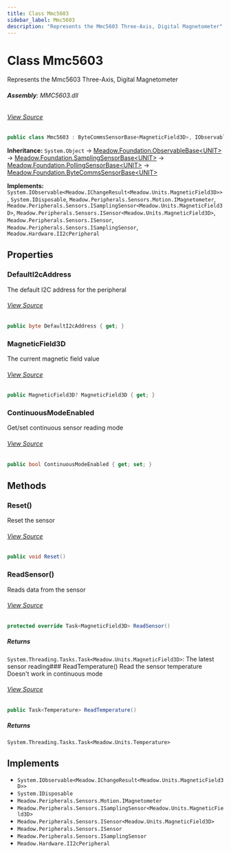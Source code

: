 ```yaml
---
title: Class Mmc5603
sidebar_label: Mmc5603
description: "Represents the Mmc5603 Three-Axis, Digital Magnetometer"
---
```

# Class Mmc5603
Represents the Mmc5603 Three-Axis, Digital Magnetometer

###### **Assembly**: MMC5603.dll
###### [View Source](https://github.com/WildernessLabs/Meadow.Foundation.git/blob/develop/Source/Meadow.Foundation.Peripherals/Sensors.Motion.Mmc5603/Driver/Mmc5603.Registers.cs#L3)
```csharp title="Declaration"
public class Mmc5603 : ByteCommsSensorBase<MagneticField3D>, IObservable<IChangeResult<MagneticField3D>>, IDisposable, IMagnetometer, ISamplingSensor<MagneticField3D>, ISensor<MagneticField3D>, ISensor, ISamplingSensor, II2cPeripheral
```
**Inheritance:** `System.Object` -> [Meadow.Foundation.ObservableBase&lt;UNIT&gt;](../Meadow.Foundation/ObservableBase`UNIT`) -> [Meadow.Foundation.SamplingSensorBase&lt;UNIT&gt;](../Meadow.Foundation/SamplingSensorBase`UNIT`) -> [Meadow.Foundation.PollingSensorBase&lt;UNIT&gt;](../Meadow.Foundation/PollingSensorBase`UNIT`) -> [Meadow.Foundation.ByteCommsSensorBase&lt;UNIT&gt;](../Meadow.Foundation/ByteCommsSensorBase`UNIT`)

**Implements:**  
`System.IObservable<Meadow.IChangeResult<Meadow.Units.MagneticField3D>>`, `System.IDisposable`, `Meadow.Peripherals.Sensors.Motion.IMagnetometer`, `Meadow.Peripherals.Sensors.ISamplingSensor<Meadow.Units.MagneticField3D>`, `Meadow.Peripherals.Sensors.ISensor<Meadow.Units.MagneticField3D>`, `Meadow.Peripherals.Sensors.ISensor`, `Meadow.Peripherals.Sensors.ISamplingSensor`, `Meadow.Hardware.II2cPeripheral`

## Properties
### DefaultI2cAddress
The default I2C address for the peripheral
###### [View Source](https://github.com/WildernessLabs/Meadow.Foundation.git/blob/develop/Source/Meadow.Foundation.Peripherals/Sensors.Motion.Mmc5603/Driver/Mmc5603.cs#L20)
```csharp title="Declaration"
public byte DefaultI2cAddress { get; }
```
### MagneticField3D
The current magnetic field value
###### [View Source](https://github.com/WildernessLabs/Meadow.Foundation.git/blob/develop/Source/Meadow.Foundation.Peripherals/Sensors.Motion.Mmc5603/Driver/Mmc5603.cs#L25)
```csharp title="Declaration"
public MagneticField3D? MagneticField3D { get; }
```
### ContinuousModeEnabled
Get/set continuous sensor reading mode
###### [View Source](https://github.com/WildernessLabs/Meadow.Foundation.git/blob/develop/Source/Meadow.Foundation.Peripherals/Sensors.Motion.Mmc5603/Driver/Mmc5603.cs#L30)
```csharp title="Declaration"
public bool ContinuousModeEnabled { get; set; }
```
## Methods
### Reset()
Reset the sensor
###### [View Source](https://github.com/WildernessLabs/Meadow.Foundation.git/blob/develop/Source/Meadow.Foundation.Peripherals/Sensors.Motion.Mmc5603/Driver/Mmc5603.cs#L57)
```csharp title="Declaration"
public void Reset()
```
### ReadSensor()
Reads data from the sensor
###### [View Source](https://github.com/WildernessLabs/Meadow.Foundation.git/blob/develop/Source/Meadow.Foundation.Peripherals/Sensors.Motion.Mmc5603/Driver/Mmc5603.cs#L104)
```csharp title="Declaration"
protected override Task<MagneticField3D> ReadSensor()
```

##### Returns

`System.Threading.Tasks.Task<Meadow.Units.MagneticField3D>`: The latest sensor reading### ReadTemperature()
Read the sensor temperature
Doesn't work in continuous mode
###### [View Source](https://github.com/WildernessLabs/Meadow.Foundation.git/blob/develop/Source/Meadow.Foundation.Peripherals/Sensors.Motion.Mmc5603/Driver/Mmc5603.cs#L144)
```csharp title="Declaration"
public Task<Temperature> ReadTemperature()
```

##### Returns

`System.Threading.Tasks.Task<Meadow.Units.Temperature>`

## Implements

* `System.IObservable<Meadow.IChangeResult<Meadow.Units.MagneticField3D>>`
* `System.IDisposable`
* `Meadow.Peripherals.Sensors.Motion.IMagnetometer`
* `Meadow.Peripherals.Sensors.ISamplingSensor<Meadow.Units.MagneticField3D>`
* `Meadow.Peripherals.Sensors.ISensor<Meadow.Units.MagneticField3D>`
* `Meadow.Peripherals.Sensors.ISensor`
* `Meadow.Peripherals.Sensors.ISamplingSensor`
* `Meadow.Hardware.II2cPeripheral`
